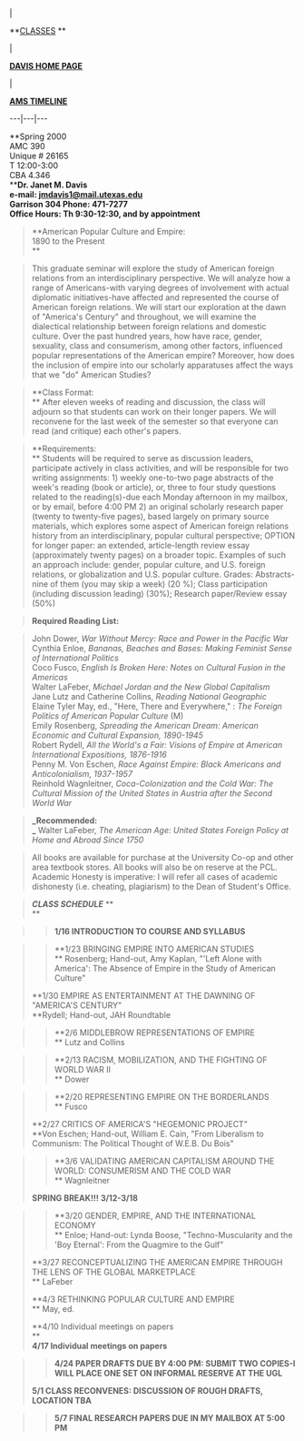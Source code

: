 |

**[CLASSES](classes.htm) **

|

**[DAVIS HOME PAGE](../index.htm)**

|

**[AMS TIMELINE](../timeline/timeline.htm)**  
  
---|---|---  
  


**Spring 2000  
AMC 390  
Unique # 26165  
T 12:00-3:00  
CBA 4.346  
****Dr. Janet M. Davis  
e-mail: jmdavis1@mail.utexas.edu  
Garrison 304 Phone: 471-7277  
Office Hours: Th 9:30-12:30, and by appointment**



> **American Popular Culture and Empire:  
>  1890 to the Present  
>  **

>

>  
>

> This graduate seminar will explore the study of American foreign relations
from an interdisciplinary perspective. We will analyze how a range of
Americans-with varying degrees of involvement with actual diplomatic
initiatives-have affected and represented the course of American foreign
relations. We will start our exploration at the dawn of "America's Century"
and throughout, we will examine the dialectical relationship between foreign
relations and domestic culture. Over the past hundred years, how have race,
gender, sexuality, class and consumerism, among other factors, influenced
popular representations of the American empire? Moreover, how does the
inclusion of empire into our scholarly apparatuses affect the ways that we
"do" American Studies?

>

> **Class Format:  
>  ** After eleven weeks of reading and discussion, the class will adjourn so
that students can work on their longer papers. We will reconvene for the last
week of the semester so that everyone can read (and critique) each other's
papers.

>

> **Requirements:  
>  ** Students will be required to serve as discussion leaders, participate
actively in class activities, and will be responsible for two writing
assignments: 1) weekly one-to-two page abstracts of the week's reading (book
or article), or, three to four study questions related to the reading(s)-due
each Monday afternoon in my mailbox, or by email, before 4:00 PM 2) an
original scholarly research paper (twenty to twenty-five pages), based largely
on primary source materials, which explores some aspect of American foreign
relations history from an interdisciplinary, popular cultural perspective;
OPTION for longer paper: an extended, article-length review essay
(approximately twenty pages) on a broader topic. Examples of such an approach
include: gender, popular culture, and U.S. foreign relations, or globalization
and U.S. popular culture. Grades: Abstracts-nine of them (you may skip a week)
(20 %); Class participation (including discussion leading) (30%); Research
paper/Review essay (50%)  
>

>

> **Required Reading List:**

>

> John Dower, _War Without Mercy: Race and Power in the Pacific War_  
>  Cynthia Enloe, _Bananas, Beaches and Bases: Making Feminist Sense of
International Politics_  
>  Coco Fusco, _English Is Broken Here: Notes on Cultural Fusion in the
Americas_  
>  Walter LaFeber, _Michael Jordan and the New Global Capitalism_  
>  Jane Lutz and Catherine Collins, _Reading National Geographic_  
>  Elaine Tyler May, ed.,  "Here, There and Everywhere," : _The Foreign
Politics of American Popular Culture_ (M)  
>  Emily Rosenberg, _Spreading the American Dream: American Economic and
Cultural Expansion, 1890-1945_  
>  Robert Rydell, _All the World's a Fair: Visions of Empire at American
International Expositions, 1876-1916_  
>  Penny M. Von Eschen, _Race Against Empire: Black Americans and
Anticolonialism, 1937-1957_  
>  Reinhold Wagnleitner, _Coca-Colonization and the Cold War: The Cultural
Mission of the United States in Austria after the Second World War_

> **_Recommended:  
>  _** Walter LaFeber, _The American Age: United States Foreign Policy at Home
and Abroad Since 1750_

>

> All books are available for purchase at the University Co-op and other area
textbook stores. All books will also be on reserve at the PCL. Academic
Honesty is imperative: I will refer all cases of academic dishonesty (i.e.
cheating, plagiarism) to the Dean of Student's Office.

>

>  
>

> *******CLASS SCHEDULE******* **  
> **

>

>> **1/16 INTRODUCTION TO COURSE AND SYLLABUS**

>>

>> **1/23 BRINGING EMPIRE INTO AMERICAN STUDIES  
>  ** Rosenberg; Hand-out, Amy Kaplan, "'Left Alone with America': The Absence
of Empire in the Study of American Culture"  
>  
>  **1/30 EMPIRE AS ENTERTAINMENT AT THE DAWNING OF "AMERICA'S CENTURY"  
>  **Rydell; Hand-out, JAH Roundtable

>>

>> **2/6 MIDDLEBROW REPRESENTATIONS OF EMPIRE  
>  ** Lutz and Collins

>>

>> **2/13 RACISM, MOBILIZATION, AND THE FIGHTING OF WORLD WAR II  
>  ** Dower

>>

>> **2/20 REPRESENTING EMPIRE ON THE BORDERLANDS  
>  ** Fusco  
>  
>  **2/27 CRITICS OF AMERICA'S "HEGEMONIC PROJECT"  
>  **Von Eschen; Hand-out, William E. Cain, "From Liberalism to Communism: The
Political Thought of W.E.B. Du Bois"

>>

>> **3/6 VALIDATING AMERICAN CAPITALISM AROUND THE WORLD: CONSUMERISM AND THE
COLD WAR  
>  ** Wagnleitner  
>  
>  **SPRING BREAK!!! 3/12-3/18**

>>

>> **3/20 GENDER, EMPIRE, AND THE INTERNATIONAL ECONOMY  
>  ** Enloe; Hand-out: Lynda Boose, "Techno-Muscularity and the 'Boy Eternal':
From the Quagmire to the Gulf"  
>  
>  **3/27 RECONCEPTUALIZING THE AMERICAN EMPIRE THROUGH THE LENS OF THE GLOBAL
MARKETPLACE  
>  ** LaFeber  
>  
>  **4/3 RETHINKING POPULAR CULTURE AND EMPIRE  
>  ** May, ed.  
>  
>  **4/10 Individual meetings on papers  
>  **  
>  **4/17 Individual meetings on papers**

>>

>> **4/24 PAPER DRAFTS DUE BY 4:00 PM: SUBMIT TWO COPIES-I WILL PLACE ONE SET
ON INFORMAL RESERVE AT THE UGL**  
>  
>  **5/1 CLASS RECONVENES: DISCUSSION OF ROUGH DRAFTS, LOCATION TBA**

>>

>> **5/7 FINAL RESEARCH PAPERS DUE IN MY MAILBOX AT 5:00 PM**

  

> > >  

